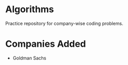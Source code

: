 # Algorithms
Practice repository for company-wise coding problems.

# Companies Added
- Goldman Sachs

